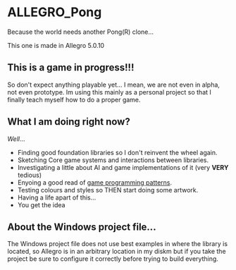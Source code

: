 ALLEGRO_Pong
============

Because the world needs another Pong(R) clone...

This one is made in Allegro 5.0.10

This is a game in progress!!!
-----------------------------

So don't expect anything playable yet... I mean, we are not even in alpha, not even prototype.
Im using this mainly as a personal project so that I finally teach myself how to do a proper game.


What I am doing right now?
---------------------------

*Well*...

  * Finding good foundation libraries so I don't reinvent the wheel again.
  * Sketching Core game systems and interactions between libraries.
  * Investigating a little about AI and game implementations of it (very **VERY** tedious)
  * Enyoing a good read of [game programming patterns](http://www.gameprogrammingpatterns.com).
  * Testing colours and styles so THEN start doing some artwork.
  * Having a life apart of this...
  * You get the idea
  
  About the Windows project file...
  ---------------------------------
  
  The Windows project file does not use best examples in where the library is located, so Allegro is in an arbitrary location in my diskm but if you take the project be sure to configure it correctly before trying to build everything.

